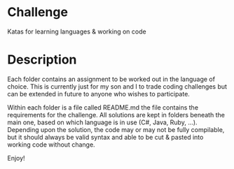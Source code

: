 # Challenge
Katas for learning languages &amp; working on code

# Description
Each folder contains an assignment to be worked out in the language of choice. This is currently just 
for my son and I to trade coding challenges but can be extended in future to anyone who wishes to participate.

Within each folder is a file called README.md the file contains the requirements for the challenge. All solutions
are kept in folders beneath the main one, based on which language is in use (C#, Java, Ruby, ...). Depending
upon the solution, the code may or may not be fully compilable, but it should always be valid syntax and able 
to be cut &amp; pasted into working code without change.

Enjoy!
